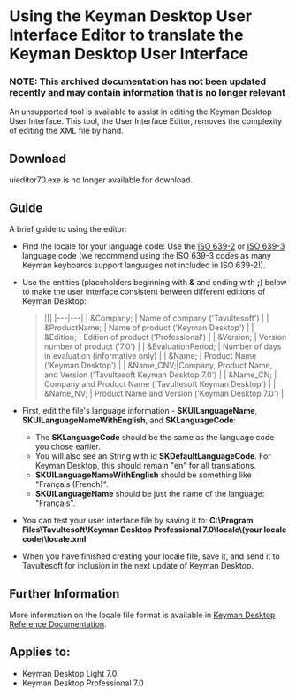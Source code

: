 # Using the Keyman Desktop User Interface Editor to translate the Keyman Desktop User Interface

### **NOTE**: This archived documentation has not been updated recently and may contain information that is no longer relevant

An unsupported tool is available to assist in editing the Keyman Desktop User Interface.  This tool, the User Interface Editor, removes the complexity of editing the XML file by hand.

## Download
uieditor70.exe is no longer available for download.

## Guide
A brief guide to using the editor:

- Find the locale for your language code:
Use the [ISO 639-2](http://www.loc.gov/standards/iso639-2/) or [ISO 639-3](http://www.sil.org/iso639-3/) language code (we recommend using the ISO 639-3 codes as many Keyman keyboards support languages not included in ISO 639-2!).

- Use the entities (placeholders beginning with **&** and ending with **;**) below to make the user interface consistent between different editions of Keyman Desktop:

    > |||
    |---|---|
    | &amp;Company; | Name of company ('Tavultesoft') |
    | &amp;ProductName; | Name of product ('Keyman Desktop') |
    | &amp;Edition; | Edition of product ('Professional') |
    | &amp;Version; | Version number of product ('7.0') |
    | &amp;EvaluationPeriod; | Number of days in evaluation (informative only) |
    | &amp;Name; | Product Name ('Keyman Desktop') |
    | &amp;Name_CNV;|Company, Product Name, and Version ('Tavultesoft Keyman Desktop 7.0') |
    | &amp;Name_CN; | Company and Product Name ('Tavultesoft Keyman Desktop') |
    | &amp;Name_NV; | Product Name and Version ('Keyman Desktop 7.0') |

- First, edit the file's language information - **SKUILanguageName**, **SKUILanguageNameWithEnglish**, and **SKLanguageCode**:
    - The **SKLanguageCode** should be the same as the language code you chose earlier.
    - You will also see an String with id **SKDefaultLanguageCode**. For Keyman Desktop, this should remain "en" for all translations.
    - **SKUILanguageNameWithEnglish** should be something like "Français (French)".
    - **SKUILanguageName** should be just the name of the language: "Français".

- You can test your user interface file by saving it to: **C:\Program Files\Tavultesoft\Keyman Desktop Professional 7.0\locale\\\(your locale code)\locale.xml**

- When you have finished creating your locale file, save it, and send it to Tavultesoft for inclusion in the next update of Keyman Desktop.

## Further Information

More information on the locale file format is available in [Keyman Desktop Reference Documentation](http://tavultesoft.com/keyman/documentation/70/ref_locale.html).

## Applies to:
* Keyman Desktop Light 7.0
* Keyman Desktop Professional 7.0